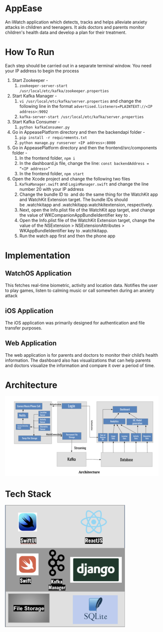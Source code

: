 # AppEase
An iWatch application which detects, tracks and helps alleviate anxiety attacks in children and teenagers. It aids doctors and parents monitor children's health data and develop a plan for their treatment.

# How To Run
Each step should be carried out in a separate terminal window. You need your IP address to begin the process

1. Start Zookeeper - 
    1. `zookeeper-server-start /usr/local/etc/kafka/zookeeper.properties`
2. Start Kafka Manager -
    1. `vi /usr/local/etc/kafka/server.properties` and change the following line in the format `advertised.listeners=PLAINTEXT://<IP address>:9092`
    2. `kafka-server-start /usr/local/etc/kafka/server.properties`
3. Start Kafka Consumer -
    1. `python kafkaConsumer.py`
4. Go in AppeasePlatform directory and then the backendapi folder -
    1. `pip install -r requirements.txt`
    2. `python manage.py runserver <IP address>:8000`
5. Go in AppeasePlatform directory and then the frontend/src/components folder -
    1. In the frontend folder, `npm i`
    2. In the dashboard.js file, change the line: `const backendAddress = “<IP address>”`
    3. In the frontend folder, `npm start`
6. Open the Xcode project and change the following two files
    1. `KafkaManager.swift` and `LoginManager.swift` and change the line number 20 with your IP address
    2.  Change the bundle ID to <Your iOS app bundle ID> and do the same thing for the WatchKit app and WatchKit Extension target. The bundle IDs should be <Your iOS app bundle ID>.watchkitapp and <Your iOS app bundle ID>.watchkitapp.watchkitextension, respectively.
    3. Next, open the Info.plist file of the WatchKit app target, and change the value of WKCompanionAppBundleIdentifier key to <Your iOS app bundle ID>.
    4. Open the Info.plist file of the WatchKit Extension target, change the value of the NSExtension > NSExtensionAttributes > WKAppBundleIdentifier key to <Your iOS app bundle ID>.watchkitapp.
    5. Run the watch app first and then the phone app

# Implementation

## WatchOS Application

This fetches real-time biometric, activity and location data. Notifies the user to play games, listen to calming music or call somewhen during an anxiety attack

## iOS Application

The iOS application was primarily designed for authentication and file transfer purposes.

## Web Application

The web application is for parents and doctors to monitor their child’s health information. The dashboard also has visualizations that can help parents and doctors visualize the information and compare it over a period of time. 

# Architecture
![Screenshot](artchitecutre_appease.png)

# Tech Stack

![Screenshot](techsatck.png)


